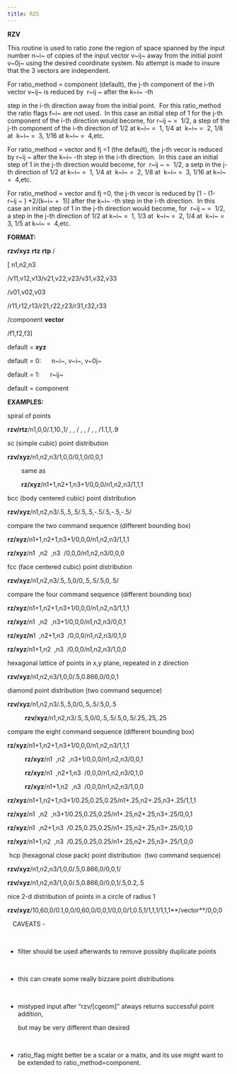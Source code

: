 ```yaml
---
title: RZS
---
```


 **RZV**

  This routine is used to ratio zone the region of space spanned by
  the input number n~i~ of copies of the input vector v~ij~ away from
  the initial point v~0j~ using the desired coordinate system. No
  attempt is made to insure that the 3 vectors are independent.

  For ratio\_method = component (default), the j-th component of the
  i-th vector v~ij~ is reduced by  r~ij ~ after the k~i~ -th

  step in the i-th direction away from the initial point.  For this
  ratio\_method the ratio flags f~i~ are not used.  In this case an
  initial step of 1 for the j-th component of the i-th direction would
  become, for r~ij ~ =  1/2, a step of the j-th component of the i-th
  direction of 1/2 at k~i~ =  1, 1/4 at  k~i~ =  2, 1/8 at  k~i~ =  3,
  1/16 at k~i~ =  4,etc.

  For ratio\_method = vector and fj =1 (the default), the j-th vecor
  is reduced by r~ij ~ after the k~i~ -th step in the i-th direction. 
  In this case an initial step of 1 in the j-th direction would
  become, for  r~ij ~ =  1/2, a setp in the j-th direction of 1/2 at
  k~i~ =  1, 1/4 at  k~i~ =  2, 1/8 at  k~i~ =  3, 1/16 at k~i~ = 
  4,etc.

  For ratio\_method = vector and fj =0, the j-th vecor is reduced by
  [1 - (1-r~ij ~ )
*2/(k~i~ +  1)] after the k~i~ -th step in the
  i-th direction.  In this case an initial step of 1 in the j-th
  direction would become, for  r~ij ~ =  1/2, a step in the j-th
  direction of 1/2 at k~i~ =  1, 1/3 at  k~i~ =  2, 1/4 at  k~i~ =  3,
  1/5 at k~i~ =  4,etc.

 **FORMAT:**

**rzv/xyz** **rtz** **rtp** /

[ n1,n2,n3

 /v11,v12,v13/v21,v22,v23/v31,v32,v33

 /v01,v02,v03

/r11,r12,r13/r21,r22,r23/r31,r32,r33

/component **vector**

 /f1,f2,f3]

default = **xyz**

default = 0:      n~i~, v~i~, v~0j~

default = 1:      r~ij~

default = component

**EXAMPLES:**

spiral of points

**rzv/rtz**/n1,0,0/.1,10.,1/ , , / , , / , , /1.1,1,.9

sc (simple cubic) point distribution

**rzv/xyz**/n1,n2,n3/1,0,0/0,1,0/0,0,1

        same as

        **rz/xyz**/n1+1,n2+1,n3+1/0,0,0/n1,n2,n3/1,1,1

bcc (body centered cubic) point distribution

**rzv/xyz**/n1,n2,n3/.5,.5,.5/.5,.5,-.5/.5,-.5,-.5/

compare the two command sequence (different bounding box)

**rz/xyz**/n1+1,n2+1,n3+1/0,0,0/n1,n2,n3/1,1,1

**rz/xyz**/n1  ,n2  ,n3  /0,0,0/n1,n2,n3/0,0,0

fcc (face centered cubic) point distribution

**rzv/xyz**/n1,n2,n3/.5,.5,0/0,.5,.5/.5,0,.5/

compare the four command sequence (different bounding box)

**rz/xyz**/n1+1,n2+1,n3+1/0,0,0/n1,n2,n3/1,1,1

**rz/xyz**/n1  ,n2  ,n3+1/0,0,0/n1,n2,n3/0,0,1

**rz/xyz/n**1  ,n2+1,n3  /0,0,0/n1,n2,n3/0,1,0

**rz/xyz**/n1+1,n2  ,n3  /0,0,0/n1,n2,n3/1,0,0

hexagonal lattice of points in x,y plane, repeated in z direction

**rzv/xyz**/n1,n2,n3/1,0,0/.5,0.866,0/0,0,1

diamond point distribution (two command sequence)

**rzv/xyz**/n1,n2,n3/.5,.5,0/0,.5,.5/.5,0,.5

          **rzv/xyz**/n1,n2,n3/.5,.5,0/0,.5,.5/.5,0,.5/.25,.25,.25

compare the eight command sequence (different bounding box)

**rz/xyz**/n1+1,n2+1,n3+1/0,0,0/n1,n2,n3/1,1,1

          **rz/xyz**/n1  ,n2  ,n3+1/0,0,0/n1,n2,n3/0,0,1

          **rz/xyz**/n1  ,n2+1,n3  /0,0,0/n1,n2,n3/0,1,0

          **rz/xyz**/n1+1,n2  ,n3  /0,0,0/n1,n2,n3/1,0,0

**rz/xyz**/n1+1,n2+1,n3+1/0.25,0.25,0.25/n1+.25,n2+.25,n3+.25/1,1,1

**rz/xyz**/n1  ,n2  ,n3+1/0.25,0.25,0.25/n1+.25,n2+.25,n3+.25/0,0,1

**rz/xyz**/n1  ,n2+1,n3  /0.25,0.25,0.25/n1+.25,n2+.25,n3+.25/0,1,0

**rz/xyz**/n1+1,n2  ,n3  /0.25,0.25,0.25/n1+.25,n2+.25,n3+.25/1,0,0

 hcp (hexagonal close pack) point distribution  (two command sequence)

**rzv/xyz**/n1,n2,n3/1,0,0/.5,0.866,0/0,0,1/

**rzv/xyz**/n1,n2,n3/1,0,0/.5,0.866,0/0,0,1/.5,0.2,.5

nice 2-d distribution of points in a circle of radius 1

**rzv/xyz**/10,60,0/0.1,0,0/0,60,0/0,0,1/0,0,0/1,0.5,1/1,1,1/1,1,1**/vector**/0,0,0

   CAVEATS -

      
* filter should be used afterwards to remove possibly duplicate
points

      
* this can create some really bizzare point distributions

      
* mistyped input after "rzv/[cgeom]" always returns successful
point addition,

      but may be very different than desired

      
* ratio\_flag might better be a scalar or a matix, and its use
might want to be extended to ratio\_method=component.

